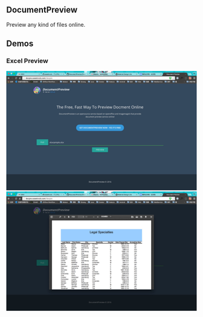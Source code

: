 ## DocumentPreview
Preview any kind of files online.

## Demos

### Excel Preview

![](./screenshot/home.png)
![](./screenshot/excel.png)

